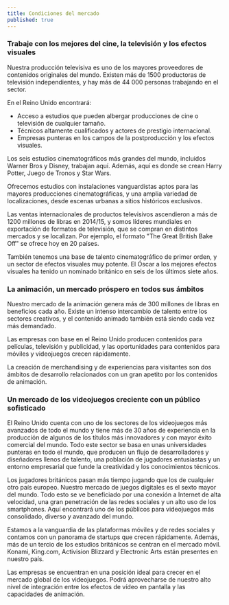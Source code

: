 ```yaml
---
title: Condiciones del mercado
published: true
---
```


### Trabaje con los mejores del cine, la televisión y los efectos visuales

Nuestra producción televisiva es uno de los mayores proveedores de contenidos originales del mundo. Existen más de 1500 productoras de televisión independientes, y hay más de 44 000 personas trabajando en el sector.    

En el Reino Unido encontrará:

- Acceso a estudios que pueden albergar producciones de cine o televisión de cualquier tamaño. 
- Técnicos altamente cualificados y actores de prestigio internacional.
- Empresas punteras en los campos de la postproducción y los efectos visuales.

Los seis estudios cinematográficos más grandes del mundo, incluidos Warner Bros y Disney, trabajan aquí. Además, aquí es donde se crean Harry Potter, Juego de Tronos y Star Wars.  

Ofrecemos estudios con instalaciones vanguardistas aptos para las mayores producciones cinematográficas, y una amplia variedad de localizaciones, desde escenas urbanas a sitios históricos exclusivos.

Las ventas internacionales de productos televisivos ascendieron a más de 1200 millones de libras en 2014/15, y somos líderes mundiales en exportación de formatos de televisión, que se compran en distintos mercados y se localizan. Por ejemplo, el formato "The Great British Bake Off" se ofrece hoy en 20 países. 

También tenemos una base de talento cinematográfico de primer orden, y un sector de efectos visuales muy potente. El Óscar a los mejores efectos visuales ha tenido un nominado británico en seis de los últimos siete años.

### La animación, un mercado próspero en todos sus ámbitos

Nuestro mercado de la animación genera más de 300 millones de libras en beneficios cada año. Existe un intenso intercambio de talento entre los sectores creativos, y el contenido animado también está siendo cada vez más demandado. 

Las empresas con base en el Reino Unido producen contenidos para películas, televisión y publicidad, y las oportunidades para contenidos para móviles y videojuegos crecen rápidamente. 

La creación de merchandising y de experiencias para visitantes son dos ámbitos de desarrollo relacionados con un gran apetito por los contenidos de animación.

### Un mercado de los videojuegos creciente con un público sofisticado

El Reino Unido cuenta con uno de los sectores de los videojuegos más avanzados de todo el mundo y tiene más de 30 años de experiencia en la producción de algunos de los títulos más innovadores y con mayor éxito comercial del mundo. Todo este sector se basa en unas universidades punteras en todo el mundo, que producen un flujo de desarrolladores y diseñadores llenos de talento, una población de jugadores entusiastas y un entorno empresarial que funde la creatividad y los conocimientos técnicos.

Los jugadores británicos pasan más tiempo jugando que los de cualquier otro país europeo. Nuestro mercado de juegos digitales es el sexto mayor del mundo. Todo esto se ve beneficiado por una conexión a Internet de alta velocidad, una gran penetración de las redes sociales y un alto uso de los smartphones. Aquí encontrará uno de los públicos para videojuegos más consolidado, diverso y avanzado del mundo.

Estamos a la vanguardia de las plataformas móviles y de redes sociales y contamos con un panorama de startups que crecen rápidamente. Además, más de un tercio de los estudios británicos se centran en el mercado móvil. Konami, King.com, Activision Blizzard y Electronic Arts están presentes en nuestro país.

Las empresas se encuentran en una posición ideal para crecer en el mercado global de los videojuegos. Podrá aprovecharse de nuestro alto nivel de integración entre los efectos de vídeo en pantalla y las capacidades de animación.
